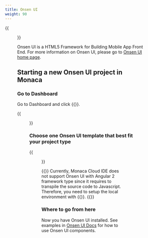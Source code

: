 ```yaml
---
title: Onsen UI
weight: 90
---
```


{{<figure src="/images/onsenui/with_text.png">}}

Onsen UI is a HTML5 Framework for Building Mobile App Front End. For more information on Onsen UI, please go to [Onsen UI home page](http://onsen.io).

## Starting a new Onsen UI project in Monaca

### Go to Dashboard

Go to Dashboard and click {{<guilabel name="Create Project">}}.

{{<figure src="/images/onsenui/new_project.png">}}

### Choose one Onsen UI template that best fit your project type

{{<figure src="/images/onsenui/choose_template.png">}}

{{<note>}}
    Currently, Monaca Cloud IDE does not support Onsen UI with Angular 2 framework type since it requires to transpile the source code to Javascript. Therefore, you need to setup the local environment with {{<link href="/en/products_guide/monaca_cli/overview" title="Monaca CLI">}}.
{{</note>}}

### Where to go from here

Now you have Onsen UI installed. See examples in [Onsen UI Docs](http://onsen.io/guide/overview.html) for how to use Onsen UI components.
